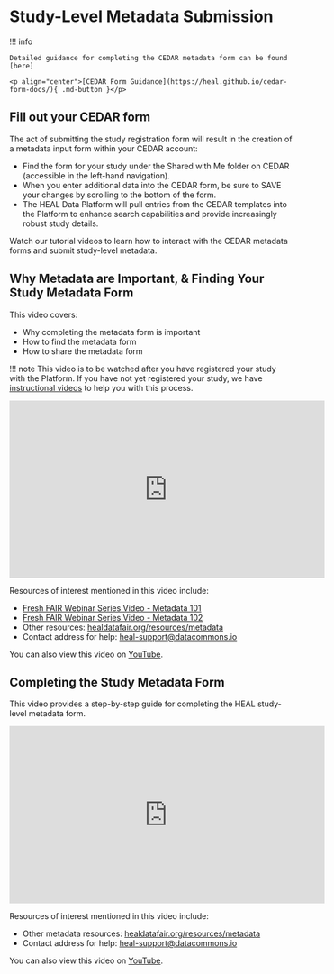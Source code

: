 # Study-Level Metadata Submission

!!! info

    Detailed guidance for completing the CEDAR metadata form can be found [here]
    
    <p align="center">[CEDAR Form Guidance](https://heal.github.io/cedar-form-docs/){ .md-button }</p>

## Fill out your CEDAR form  

The act of submitting the study registration form will result in the creation of a metadata input
form within your CEDAR account:

- Find the form for your study under the Shared with Me folder on CEDAR
  (accessible in the left-hand navigation).
- When you enter additional data into the CEDAR form, be sure to SAVE your
  changes by scrolling to the bottom of the form.
- The HEAL Data Platform will pull entries from the CEDAR templates into the
  Platform to enhance search capabilities and provide increasingly robust
  study details.

Watch our tutorial videos to learn how to interact with the CEDAR metadata forms and submit study-level metadata.

## Why Metadata are Important, & Finding Your Study Metadata Form

This video covers:

* Why completing the metadata form is important
* How to find the metadata form
* How to share the metadata form

!!! note
    This video is to be watched after you have registered your study with the Platform. If you have not yet registered your study, we have [instructional videos](https://www.youtube.com/playlist?list=PLbQn1DuvP4ch2Z2rwf8sx7wC7zZqX-eoS) to help you with this process.

<iframe width="560" height="315" src="https://www.youtube-nocookie.com/embed/W8tXLShto5s" title="YouTube video player" frameborder="0" allow="accelerometer; clipboard-write; encrypted-media; gyroscope; picture-in-picture; web-share" allowfullscreen></iframe>
<!-- ![type:video](videos/HEAL_UI_Demo_July_2021.mp4) to be replaced once videos are uploaded-->

Resources of interest mentioned in this video include:

* [Fresh FAIR Webinar Series Video - Metadata 101](https://www.youtube.com/watch?v=dt1Yhw0cDOo)
* [Fresh FAIR Webinar Series Video - Metadata 102](https://www.youtube.com/watch?v=RY1_N0-QENY)
* Other resources: [healdatafair.org/resources/metadata]([healdatafair.org/resources/metadata](https://www.healdatafair.org/resources/metadata))
* Contact address for help: [heal-support@datacommons.io](mailto:heal-support@datacommons.io)

You can also view this video on [YouTube](https://www.youtube.com/watch?v=W8tXLShto5s).

## Completing the Study Metadata Form

This video provides a step-by-step guide for completing the HEAL study-level metadata form.

<iframe width="560" height="315" src="https://www.youtube-nocookie.com/embed/4sSKAbmMZiA" title="YouTube video player" frameborder="0" allow="accelerometer; clipboard-write; encrypted-media; gyroscope; picture-in-picture; web-share" allowfullscreen></iframe>

Resources of interest mentioned in this video include:

* Other metadata resources: [healdatafair.org/resources/metadata](https://www.healdatafair.org/resources/metadata)
* Contact address for help: [heal-support@datacommons.io](mailto:heal-support@datacommons.io)

You can also view this video on [YouTube](https://www.youtube.com/watch?v=4sSKAbmMZiA).

